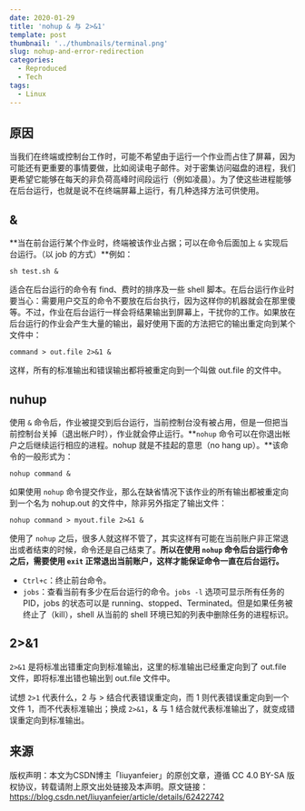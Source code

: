 ```yaml
---
date: 2020-01-29
title: 'nohup & 与 2>&1'
template: post
thumbnail: '../thumbnails/terminal.png'
slug: nohup-and-error-redirection
categories:
  - Reproduced
  - Tech
tags:
  - Linux
---
```


## 原因

当我们在终端或控制台工作时，可能不希望由于运行一个作业而占住了屏幕，因为可能还有更重要的事情要做，比如阅读电子邮件。对于密集访问磁盘的进程，我们更希望它能够在每天的非负荷高峰时间段运行（例如凌晨）。为了使这些进程能够在后台运行，也就是说不在终端屏幕上运行，有几种选择方法可供使用。

## &
**当在前台运行某个作业时，终端被该作业占据；可以在命令后面加上 `&` 实现后台运行。（以 job 的方式）**例如：

```shell
sh test.sh &
```

适合在后台运行的命令有 find、费时的排序及一些 shell 脚本。在后台运行作业时要当心：需要用户交互的命令不要放在后台执行，因为这样你的机器就会在那里傻等。不过，作业在后台运行一样会将结果输出到屏幕上，干扰你的工作。如果放在后台运行的作业会产生大量的输出，最好使用下面的方法把它的输出重定向到某个文件中：

```shell
command > out.file 2>&1 & 
```

这样，所有的标准输出和错误输出都将被重定向到一个叫做 out.file 的文件中。

## nuhup

使用 `&` 命令后，作业被提交到后台运行，当前控制台没有被占用，但是一但把当前控制台关掉（退出帐户时），作业就会停止运行。**`nohup` 命令可以在你退出帐户之后继续运行相应的进程。nohup 就是不挂起的意思（no hang up）。**该命令的一般形式为：

```shell
nohup command &
```

如果使用 `nohup` 命令提交作业，那么在缺省情况下该作业的所有输出都被重定向到一个名为 nohup.out 的文件中，除非另外指定了输出文件：

```shell
nohup command > myout.file 2>&1 &
```

使用了 `nohup` 之后，很多人就这样不管了，其实这样有可能在当前账户非正常退出或者结束的时候，命令还是自己结束了。**所以在使用 `nohup` 命令后台运行命令之后，需要使用 `exit` 正常退出当前账户，这样才能保证命令一直在后台运行。**

+ `Ctrl+c`：终止前台命令。
+ `jobs`：查看当前有多少在后台运行的命令。`jobs -l` 选项可显示所有任务的 PID，jobs 的状态可以是 running、stopped、Terminated。但是如果任务被终止了（kill），shell 从当前的 shell 环境已知的列表中删除任务的进程标识。

## 2>&1

`2>&1` 是将标准出错重定向到标准输出，这里的标准输出已经重定向到了 out.file 文件，即将标准出错也输出到 out.file 文件中。

试想 `2>1` 代表什么，2 与 > 结合代表错误重定向，而 1 则代表错误重定向到一个文件 1，而不代表标准输出；换成 `2>&1`，& 与 1 结合就代表标准输出了，就变成错误重定向到标准输出。

## 来源

版权声明：本文为CSDN博主「liuyanfeier」的原创文章，遵循 CC 4.0 BY-SA 版权协议，转载请附上原文出处链接及本声明。原文链接：<a href='https://blog.csdn.net/liuyanfeier/article/details/62422742' target="_blank" rel="noopener noreferrer">https://blog.csdn.net/liuyanfeier/article/details/62422742</a>

